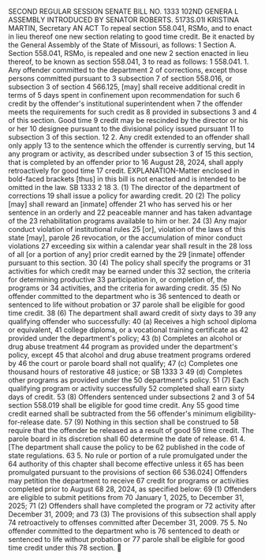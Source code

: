 SECOND REGULAR SESSION
SENATE BILL NO. 1333
102ND GENERA L ASSEMBLY
INTRODUCED BY SENATOR ROBERTS.
5173S.01I KRISTINA MARTIN, Secretary
AN ACT
To repeal section 558.041, RSMo, and to enact in lieu thereof one new section relating to good
time credit.
Be it enacted by the General Assembly of the State of Missouri, as follows:
1 Section A. Section 558.041, RSMo, is repealed and one new
2 section enacted in lieu thereof, to be known as section 558.041,
3 to read as follows:
1 558.041. 1. Any offender committed to the department
2 of corrections, except those persons committed pursuant to
3 subsection 7 of section 558.016, or subsection 3 of section
4 566.125, [may] shall receive additional credit in terms of
5 days spent in confinement upon recommendation for such
6 credit by the offender's institutional superintendent when
7 the offender meets the requirements for such credit as
8 provided in subsections 3 and 4 of this section. Good time
9 credit may be rescinded by the director or his or her
10 designee pursuant to the divisional policy issued pursuant
11 to subsection 3 of this section.
12 2. Any credit extended to an offender shall only apply
13 to the sentence which the offender is currently serving, but
14 any program or activity, as described under subsection 3 of
15 this section, that is completed by an offender prior to
16 August 28, 2024, shall apply retroactively for good time
17 credit.
EXPLANATION-Matter enclosed in bold-faced brackets [thus] in this bill is not enacted
and is intended to be omitted in the law.
SB 1333 2
18 3. (1) The director of the department of corrections
19 shall issue a policy for awarding credit.
20 (2) The policy [may] shall reward an [inmate] offender
21 who has served his or her sentence in an orderly and
22 peaceable manner and has taken advantage of the
23 rehabilitation programs available to him or her.
24 (3) Any major conduct violation of institutional rules
25 [or], violation of the laws of this state [may], parole
26 revocation, or the accumulation of minor conduct violations
27 exceeding six within a calendar year shall result in the
28 loss of all [or a portion of any] prior credit earned by the
29 [inmate] offender pursuant to this section.
30 (4) The policy shall specify the programs or
31 activities for which credit may be earned under this
32 section, the criteria for determining productive
33 participation in, or completion of, the programs or
34 activities, and the criteria for awarding credit.
35 (5) No offender committed to the department who is
36 sentenced to death or sentenced to life without probation or
37 parole shall be eligible for good time credit.
38 (6) The department shall award credit of sixty days to
39 any qualifying offender who successfully:
40 (a) Receives a high school diploma or equivalent,
41 college diploma, or a vocational training certificate as
42 provided under the department's policy;
43 (b) Completes an alcohol or drug abuse treatment
44 program as provided under the department's policy, except
45 that alcohol and drug abuse treatment programs ordered by
46 the court or parole board shall not qualify;
47 (c) Completes one thousand hours of restorative
48 justice; or
SB 1333 3
49 (d) Completes other programs as provided under the
50 department's policy.
51 (7) Each qualifying program or activity successfully
52 completed shall earn sixty days of credit.
53 (8) Offenders sentenced under subsections 2 and 3 of
54 section 558.019 shall be eligible for good time credit. Any
55 good time credit earned shall be subtracted from the
56 offender's minimum eligibility-for-release date.
57 (9) Nothing in this section shall be construed to
58 require that the offender be released as a result of good
59 time credit. The parole board in its discretion shall
60 determine the date of release.
61 4. [The department shall cause the policy to be
62 published in the code of state regulations.
63 5. No rule or portion of a rule promulgated under the
64 authority of this chapter shall become effective unless it
65 has been promulgated pursuant to the provisions of section
66 536.024] Offenders may petition the department to receive
67 credit for programs or activities completed prior to August
68 28, 2024, as specified below:
69 (1) Offenders are eligible to submit petitions from
70 January 1, 2025, to December 31, 2025;
71 (2) Offenders shall have completed the program or
72 activity after December 31, 2009; and
73 (3) The provisions of this subsection shall apply
74 retroactively to offenses committed after December 31, 2009.
75 5. No offender committed to the department who is
76 sentenced to death or sentenced to life without probation or
77 parole shall be eligible for good time credit under this
78 section.
